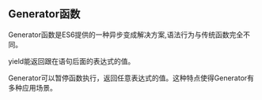 ## Generator函数

Generator函数是ES6提供的一种异步变成解决方案,语法行为与传统函数完全不同。

yield能返回跟在语句后面的表达式的值。

Generator可以暂停函数执行，返回任意表达式的值。这种特点使得Generator有多种应用场景。